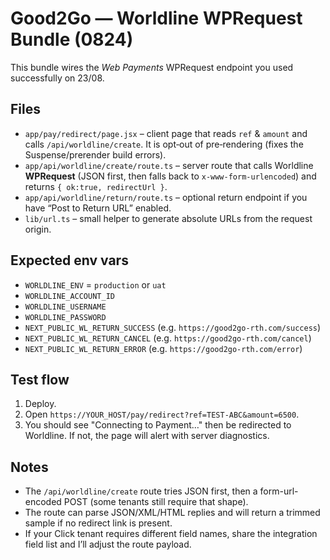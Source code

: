 # Good2Go — Worldline WPRequest Bundle (0824)

This bundle wires the *Web Payments* WPRequest endpoint you used successfully on 23/08.

## Files
- `app/pay/redirect/page.jsx` – client page that reads `ref` & `amount` and calls `/api/worldline/create`. It is opt‑out of pre‑rendering (fixes the Suspense/prerender build errors).
- `app/api/worldline/create/route.ts` – server route that calls Worldline **WPRequest** (JSON first, then falls back to `x-www-form-urlencoded`) and returns `{ ok:true, redirectUrl }`.
- `app/api/worldline/return/route.ts` – optional return endpoint if you have “Post to Return URL” enabled.
- `lib/url.ts` – small helper to generate absolute URLs from the request origin.

## Expected env vars
- `WORLDLINE_ENV` = `production` or `uat`
- `WORLDLINE_ACCOUNT_ID`
- `WORLDLINE_USERNAME`
- `WORLDLINE_PASSWORD`
- `NEXT_PUBLIC_WL_RETURN_SUCCESS` (e.g. `https://good2go-rth.com/success`)
- `NEXT_PUBLIC_WL_RETURN_CANCEL`  (e.g. `https://good2go-rth.com/cancel`)
- `NEXT_PUBLIC_WL_RETURN_ERROR`   (e.g. `https://good2go-rth.com/error`)

## Test flow
1. Deploy.
2. Open `https://YOUR_HOST/pay/redirect?ref=TEST-ABC&amount=6500`.
3. You should see "Connecting to Payment…" then be redirected to Worldline. If not, the page will alert with server diagnostics.

## Notes
- The `/api/worldline/create` route tries JSON first, then a form-url-encoded POST (some tenants still require that shape).
- The route can parse JSON/XML/HTML replies and will return a trimmed sample if no redirect link is present.
- If your Click tenant requires different field names, share the integration field list and I’ll adjust the route payload.
